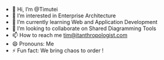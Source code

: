 - 👋 Hi, I’m @Timutei
- 👀 I’m interested in Enterprise Architecture
- 🌱 I’m currently learning Web and Application Development
- 💞️ I’m looking to collaborate on Shared Diagramming Tools
- 📫 How to reach me tim@itanthropologist.com
- 😄 Pronouns: Me
- ⚡ Fun fact: We bring chaos to order !

<!---
Timutei/Timutei is a ✨ special ✨ repository because its `README.md` (this file) appears on your GitHub profile.
You can click the Preview link to take a look at your changes.
--->
